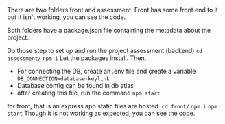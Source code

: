 There are two folders front and assessment.
Front has some front end to it but it isn't working, you can see the code.

Both folders have a package.json file containing the metadata about the project.

Do those step to set up and run the project assessment (backend)
`cd assessment/`
`npm i`
Let the packages install. Then,

- For connecting the DB, create an .env file and create a variable
  `DB_CONNECTION=database-keylink`
- Database config can be found in db atlas
- after creating this file, run the command
  `npm start`

for front, that is an express app static files are hosted.
`cd front/`
`npm i`
`npm start`
Though it is not working as expected, you can see the code.
